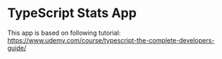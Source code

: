 # TypeScript Stats App

This app is based on following tutorial: https://www.udemy.com/course/typescript-the-complete-developers-guide/
